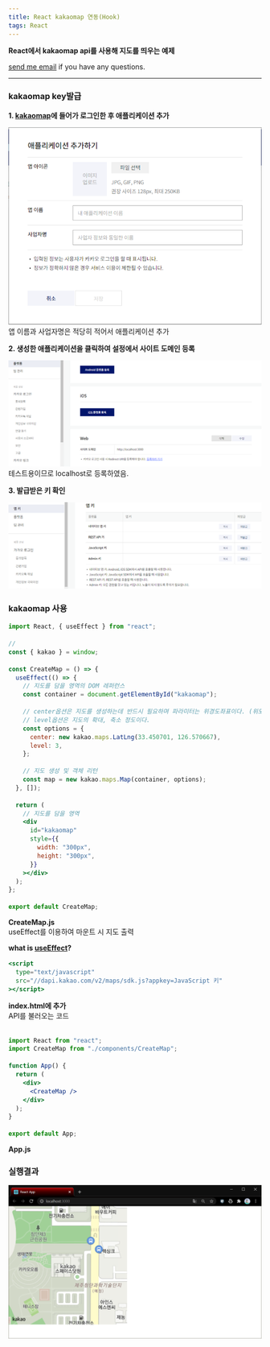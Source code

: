 ```yaml
---
title: React kakaomap 연동(Hook)
tags: React
---
```


**React에서 kakaomap api를 사용해 지도를 띄우는 예제**

[send me email](mailto:jewel7492@gmail.com) if you have any questions.

<!--more-->

---

### kakaomap key발급

**1. [kakaomap](http://apis.map.kakao.com)에 들어가 로그인한 후 애플리케이션 추가**

![그림1](/assets/React/kakaomap/1.PNG)  
앱 이름과 사업자명은 적당히 적어서 애플리케이션 추가

**2. 생성한 애플리케이션을 클릭하여 설정에서 사이트 도메인 등록**

![그림2](/assets/React/kakaomap/2.PNG)  
테스트용이므로 localhost로 등록하였음.

**3. 발급받은 키 확인**

![그림3](/assets/React/kakaomap/3.PNG)

### kakaomap 사용

```jsx
import React, { useEffect } from "react";

//
const { kakao } = window;

const CreateMap = () => {
  useEffect(() => {
    // 지도를 담을 영역의 DOM 레퍼런스
    const container = document.getElementById("kakaomap");

    // center옵션은 지도를 생성하는데 반드시 필요하며 파라미터는 위경도좌표이다. (위도,경도 순서)
    // level옵션은 지도의 확대, 축소 정도이다.
    const options = {
      center: new kakao.maps.LatLng(33.450701, 126.570667),
      level: 3,
    };

    // 지도 생성 및 객체 리턴
    const map = new kakao.maps.Map(container, options);
  }, []);

  return (
    // 지도를 담을 영역
    <div
      id="kakaomap"
      style={{
        width: "300px",
        height: "300px",
      }}
    ></div>
  );
};

export default CreateMap;
```

**CreateMap.js**  
useEffect를 이용하여 마운트 시 지도 출력

**what is [useEffect](https://limjunho.github.io/2020/09/21/useEffect-Example.html)?**
<br />

```jsx
<script
  type="text/javascript"
  src="//dapi.kakao.com/v2/maps/sdk.js?appkey=JavaScript 키"
></script>
```

**index.html에 추가**  
API를 불러오는 코드  
<br />

```jsx
import React from "react";
import CreateMap from "./components/CreateMap";

function App() {
  return (
    <div>
      <CreateMap />
    </div>
  );
}

export default App;
```
**App.js**

### 실행결과

![그림4](/assets/React/kakaomap/4.PNG)
